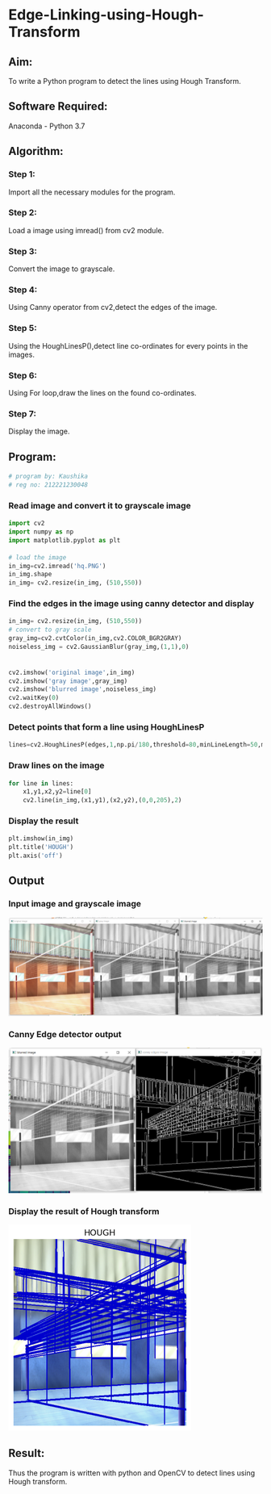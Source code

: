 # Edge-Linking-using-Hough-Transform
## Aim:
To write a Python program to detect the lines using Hough Transform.

## Software Required:
Anaconda - Python 3.7

## Algorithm:
### Step 1:
Import all the necessary modules for the program.
<br>

### Step 2:
Load a image using imread() from cv2 module.
<br>

### Step 3:
Convert the image to grayscale.
<br>

### Step 4:
Using Canny operator from cv2,detect the edges of the image.
<br>

### Step 5:
Using the HoughLinesP(),detect line co-ordinates for every points in the images.
<br>

### Step 6:
Using For loop,draw the lines on the found co-ordinates.
<br>

### Step 7:
Display the image.
<br>

## Program:
```Python
# program by: Kaushika
# reg no: 212221230048
```
### Read image and convert it to grayscale image
```python
import cv2
import numpy as np
import matplotlib.pyplot as plt

# load the image
in_img=cv2.imread('hq.PNG')
in_img.shape
in_img= cv2.resize(in_img, (510,550))
```

### Find the edges in the image using canny detector and display
```python
in_img= cv2.resize(in_img, (510,550))
# convert to gray scale
gray_img=cv2.cvtColor(in_img,cv2.COLOR_BGR2GRAY)
noiseless_img = cv2.GaussianBlur(gray_img,(1,1),0)


cv2.imshow('original image',in_img)
cv2.imshow('gray image',gray_img)
cv2.imshow('blurred image',noiseless_img)
cv2.waitKey(0)
cv2.destroyAllWindows()
```


### Detect points that form a line using HoughLinesP
```python
lines=cv2.HoughLinesP(edges,1,np.pi/180,threshold=80,minLineLength=50,maxLineGap=50)
```

### Draw lines on the image
```python
for line in lines:
    x1,y1,x2,y2=line[0]
    cv2.line(in_img,(x1,y1),(x2,y2),(0,0,205),2)
```
### Display the result
```python
plt.imshow(in_img)
plt.title('HOUGH')
plt.axis('off')
```
## Output

### Input image and grayscale image
![](1.PNG)
<br>

### Canny Edge detector output
![](2.PNG)
<br>


### Display the result of Hough transform
![](3.png)
<br>



## Result:
Thus the program is written with python and OpenCV to detect lines using Hough transform. 
